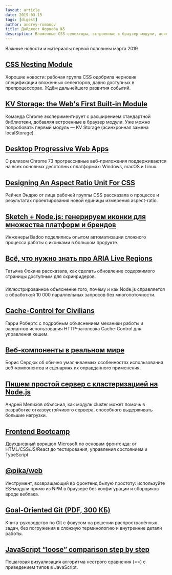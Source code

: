 ```yaml
---
layout: article
date: 2019-03-15
tags: [digest]
author: andrey-romanov
title: Дайджест Форвеба №5
description: Вложенные CSS-селекторы, встроенные в браузер модули, асинхронная замена localStorage, PWA на десктопе, генерация иконок, высокие нагрузки и Node.js, управление кешем, Git без внутренних деталей
---
```

<p class="paragraph--lead">Важные новости и материалы первой половины марта 2019</p>

## [CSS Nesting Module](https://drafts.csswg.org/css-nesting-1/)

<p>Хорошие новости: рабочая группа CSS одобрила черновик спецификации вложенных селекторов, давно доступных в препроцессорах. Ждём дальнейшего развития событий.</p>

## [KV Storage: the Web's First Built-in Module](https://developers.google.com/web/updates/2019/03/kv-storage)

<p>Команда Chrome экспериментирует с расширением стандартной библиотеки, добавляя встроенные в браузер модули. Уже можно попробовать первый модуль — KV Storage (асинхронная замена localStorage).</p>

## [Desktop Progressive Web Apps](https://developers.google.com/web/progressive-web-apps/desktop)

<p>С релизом Chrome 73 прогрессивные веб-приложения поддерживаются на всех основных десктопных платформах: Windows, macOS и Linux.</p>

## [Designing An Aspect Ratio Unit For CSS](https://www.smashingmagazine.com/2019/03/aspect-ratio-unit-css/)

<p>Рейчел Эндрю от лица рабочей группы CSS рассказала о процессе и результатах проектирования новой единицы измерения aspect-ratio.</p>

## [Sketch + Node.js: генерируем иконки для множества платформ и брендов](https://habr.com/p/441898/)

<p>Инженеры Badoo поделились опытом автоматизации сложного процесса работы с иконками в большом продукте.</p>

## [Всё, что нужно знать про ARIA Live Regions](https://medium.com/web-standards/aria-live-regions-713f6a7813d3)

<p>Татьяна Фокина рассказала, как сделать обновление содержимого страницы доступным для скринридеров.</p>


<h3 class="heading heading--2"><a target="_blank" rel="noopener noreferrer" href=""></a></h3>
<p>Иллюстрированное объяснение того, почему и как Node.js справляется с обработкой 10 000 параллельных запросов без многопоточности.</p>

## [Cache-Control for Civilians](https://csswizardry.com/2019/03/cache-control-for-civilians/)

<p>Гарри Робертс с подробным объяснением механики работы и вариантов использования HTTP-заголовка Cache-Control для управления кешем.</p>

## [Веб-компоненты в реальном мире](https://habr.com/ru/post/443032/)

<p>Борис Сердюк об обычно умалчиваемых особенностях использования веб-компонентов и сценариях их оправданного применения.</p>

## [Пишем простой сервер с кластеризацией на Node.js](https://youtu.be/YHPWG23cS4c)

<p>Андрей Мелихов объяснил, как модуль cluster может помочь в разработке отказоустойчивого сервера, способного выдерживать большие нагрузки.</p>

## [Frontend Bootcamp](https://microsoft.github.io/frontend-bootcamp/)

<p>Двухдневный воркшоп Microsoft по основам фронтенда: от HTML/CSS/JS/React до тестирования, управления состоянием и TypeScript</p>

## [@pika/web](https://github.com/pikapkg/web)

<p>Инструмент, возвращающий во фронтенд былую простоту: используйте ES-модули прямо из NPM в браузере без конфигурации и сборщиков вроде вебпака.</p>

## [Goal-Oriented Git (PDF, 300 КБ)](https://books.thoughtbot.com/assets/goal-oriented-git.pdf)

<p>Книга-руководство по Git с фокусом на решении распространённых задач, без погружения в сложную терминологию и внутренние детали работы.</p>

## [JavaScript “loose” comparison step by step](https://felix-kling.de/js-loose-comparison/)

<p>Пошаговая визуализация алгоритма нестрого сравнения (==) с приведением типов в JavaScript.</p>
